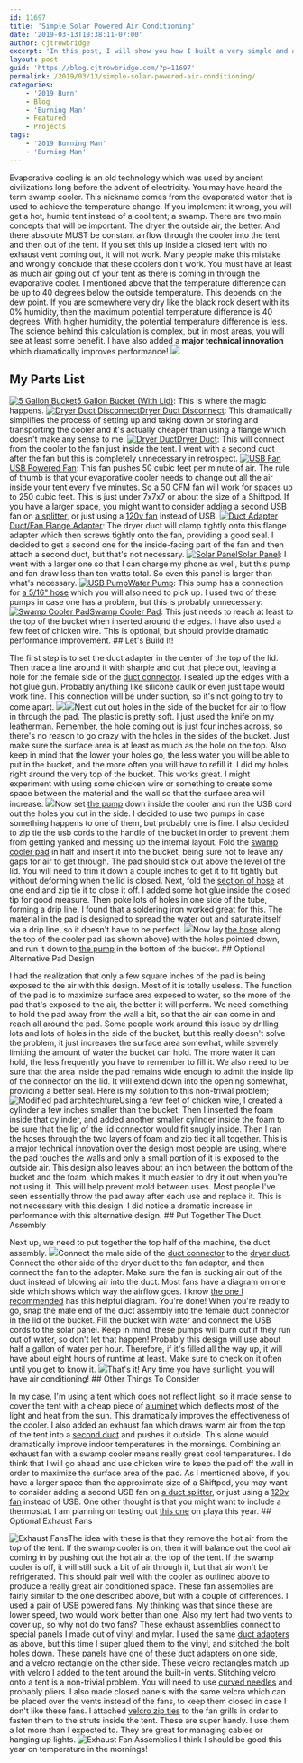 ```yaml
---
id: 11697
title: 'Simple Solar Powered Air Conditioning'
date: '2019-03-13T18:38:11-07:00'
author: cjtrowbridge
excerpt: 'In this post, I will show you how I built a very simple and affordable air conditioner from scratch. This is powered completely by solar power via USB and achieves up to a 40 degree temperature difference from the outside temperature.'
layout: post
guid: 'https://blog.cjtrowbridge.com/?p=11697'
permalink: /2019/03/13/simple-solar-powered-air-conditioning/
categories:
    - '2019 Burn'
    - Blog
    - 'Burning Man'
    - Featured
    - Projects
tags:
    - '2019 Burning Man'
    - 'Burning Man'
---
```


Evaporative cooling is an old technology which was used by ancient civilizations long before the advent of electricity. You may have heard the term swamp cooler. This nickname comes from the evaporated water that is used to achieve the temperature change. If you implement it wrong, you will get a hot, humid tent instead of a cool tent; a swamp. There are two main concepts that will be important. The dryer the outside air, the better. And there absolute MUST be constant airflow through the cooler into the tent and then out of the tent. If you set this up inside a closed tent with no exhaust vent coming out, it will not work. Many people make this mistake and wrongly conclude that these coolers don't work. You must have at least as much air going out of your tent as there is coming in through the evaporative cooler. I mentioned above that the temperature difference can be up to 40 degrees below the outside temperature. This depends on the dew point. If you are somewhere very dry like the black rock desert with its 0% humidity, then the maximum potential temperature difference is 40 degrees. With higher humidity, the potential temperature difference is less. The science behind this calculation is complex, but in most areas, you will see at least some benefit. I have also added a **major technical innovation** which dramatically improves performance! ![](https://blog.cjtrowbridge.com/wp-content/uploads/2019/03/Complete-1-with-solar-1-1.jpg)

## My Parts List

[![5 Gallon Bucket](https://blog.cjtrowbridge.com/wp-content/uploads/2019/03/5-Gallon-Bucket-1-150x150.jpg)](https://amzn.to/2O1Q7AC)[5 Gallon Bucket (With Lid)](https://amzn.to/2O1Q7AC): This is where the magic happens. [![Dryer Duct Disconnect](https://blog.cjtrowbridge.com/wp-content/uploads/2019/03/Dryer-Duct-2-Disconnect-1-150x150.jpg)](https://amzn.to/2T3Rqjl)[Dryer Duct Disconnect](https://amzn.to/2O2R1Nb): This dramatically simplifies the process of setting up and taking down or storing and transporting the cooler and it's actually cheaper than using a flange which doesn't make any sense to me. [![Dryer Duct](https://blog.cjtrowbridge.com/wp-content/uploads/2019/03/Dryer-Duct-2-1-1-150x150.jpg)](https://amzn.to/2O52TOx)[Dryer Duct](https://amzn.to/2O0UdsL): This will connect from the cooler to the fan just inside the tent. I went with a second duct after the fan but this is completely unnecessary in retrospect. [![USB Fan](https://blog.cjtrowbridge.com/wp-content/uploads/2019/03/USB-Fan-1-150x150.jpg)](https://amzn.to/2VRh4ts)[USB Powered Fan](https://amzn.to/2VRh4ts): This fan pushes 50 cubic feet per minute of air. The rule of thumb is that your evaporative cooler needs to change out all the air inside your tent every five minutes. So a 50 CFM fan will work for spaces up to 250 cubic feet. This is just under 7x7x7 or about the size of a Shiftpod. If you have a larger space, you might want to consider adding a second USB fan on [a splitter](https://amzn.to/2XV7bwM), or just using a [120v fan](https://amzn.to/2VW4Wr1) instead of USB. [![Duct Adapter](https://blog.cjtrowbridge.com/wp-content/uploads/2019/03/Duct-Adapter-1-150x150.jpg)](https://amzn.to/2TF5wg7)[Duct/Fan Flange Adapter](https://amzn.to/2TH8LUA): The dryer duct will clamp tightly onto this flange adapter which then screws tightly onto the fan, providing a good seal. I decided to get a second one for the inside-facing part of the fan and then attach a second duct, but that's not necessary. [![Solar Panel](https://blog.cjtrowbridge.com/wp-content/uploads/2019/03/Solar-Panel-1-150x150.jpg)](https://amzn.to/2ChItNS)[Solar Panel](https://amzn.to/2ChItNS): I went with a larger one so that I can charge my phone as well, but this pump and fan draw less than ten watts total. So even this panel is larger than what's necessary. [![USB Pump](https://blog.cjtrowbridge.com/wp-content/uploads/2019/03/USB-Pump-1-150x150.jpg)](https://amzn.to/2ClQKAq)[Water Pump](https://amzn.to/2ClQKAq): This pump has a connection for [a 5/16" hose](https://amzn.to/2VWp1xx) which you will also need to pick up. I used two of these pumps in case one has a problem, but this is probably unnecessary. [![Swamp Cooler Pad](https://blog.cjtrowbridge.com/wp-content/uploads/2019/03/Swamp-Cooler-Pad-1-150x150.jpg)Swamp Cooler Pad](https://amzn.to/2TBPaVL): This just needs to reach at least to the top of the bucket when inserted around the edges. I have also used a few feet of chicken wire. This is optional, but should provide dramatic performance improvement. ## Let's Build It!

The first step is to set the duct adapter in the center of the top of the lid. Then trace a line around it with sharpie and cut that piece out, leaving a hole for the female side of the [duct connector](https://amzn.to/2O2R1Nb). I sealed up the edges with a hot glue gun. Probably anything like silicone caulk or even just tape would work fine. This connection will be under suction, so it's not going to try to come apart. ![](https://blog.cjtrowbridge.com/wp-content/uploads/2019/03/Lid-Assembled-1-1.jpg)![](https://blog.cjtrowbridge.com/wp-content/uploads/2019/03/Lid-Inside-1-1.jpg)Next cut out holes in the side of the bucket for air to flow in through the pad. The plastic is pretty soft. I just used the knife on my leatherman. Remember, the hole coming out is just four inches across, so there's no reason to go crazy with the holes in the sides of the bucket. Just make sure the surface area is at least as much as the hole on the top. Also keep in mind that the lower your holes go, the less water you will be able to put in the bucket, and the more often you will have to refill it. I did my holes right around the very top of the bucket. This works great. I might experiment with using some chicken wire or something to create some space between the material and the wall so that the surface area will increase. ![](https://blog.cjtrowbridge.com/wp-content/uploads/2019/03/Holes-1-1.jpg)Now set [the pump](https://amzn.to/2O2R1Nb) down inside the cooler and run the USB cord out the holes you cut in the side. I decided to use two pumps in case something happens to one of them, but probably one is fine. I also decided to zip tie the usb cords to the handle of the bucket in order to prevent them from getting yanked and messing up the internal layout. Fold the [swamp cooler pad](https://amzn.to/2TBPaVL) in half and insert it into the bucket, being sure not to leave any gaps for air to get through. The pad should stick out above the level of the lid. You will need to trim it down a couple inches to get it to fit tightly but without deforming when the lid is closed. Next, fold the [section of hose](https://amzn.to/2O2R1Nb) at one end and zip tie it to close it off. I added some hot glue inside the closed tip for good measure. Then poke lots of holes in one side of the tube, forming a drip line. I found that a soldering iron worked great for this. The material in the pad is designed to spread the water out and saturate itself via a drip line, so it doesn't have to be perfect. ![](https://blog.cjtrowbridge.com/wp-content/uploads/2019/03/Assembled-Bucket-1-1.jpg)Now lay [the hose](https://amzn.to/2O2R1Nb) along the top of the cooler pad (as shown above) with the holes pointed down, and run it down to [the pump](https://amzn.to/2O2R1Nb) in the bottom of the bucket. ## Optional Alternative Pad Design

I had the realization that only a few square inches of the pad is being exposed to the air with this design. Most of it is totally useless. The function of the pad is to maximize surface area exposed to water, so the more of the pad that's exposed to the air, the better it will perform. We need something to hold the pad away from the wall a bit, so that the air can come in and reach all around the pad. Some people work around this issue by drilling lots and lots of holes in the side of the bucket, but this really doesn't solve the problem, it just increases the surface area somewhat, while severely limiting the amount of water the bucket can hold. The more water it can hold, the less frequently you have to remember to fill it. We also need to be sure that the area inside the pad remains wide enough to admit the inside lip of the connector on the lid. It will extend down into the opening somewhat, providing a better seal. Here is my solution to this non-trivial problem; ![Modified pad architechture](https://blog.cjtrowbridge.com/wp-content/uploads/2019/03/Modified-pad-architechture-1-1.jpg)Using a few feet of chicken wire, I created a cylinder a few inches smaller than the bucket. Then I inserted the foam inside that cylinder, and added another smaller cylinder inside the foam to be sure that the lip of the lid connector would fit snugly inside. Then I ran the hoses through the two layers of foam and zip tied it all together. This is a major technical innovation over the design most people are using, where the pad touches the walls and only a small portion of it is exposed to the outside air. This design also leaves about an inch between the bottom of the bucket and the foam, which makes it much easier to dry it out when you're not using it. This will help prevent mold between uses. Most people I've seen essentially throw the pad away after each use and replace it. This is not necessary with this design. I did notice a dramatic increase in performance with this alternative design. ## Put Together The Duct Assembly

Next up, we need to put together the top half of the machine, the duct assembly. ![](https://blog.cjtrowbridge.com/wp-content/uploads/2019/03/Exhaust-Assmebly-1-1.jpg)Connect the male side of the [duct connector](https://amzn.to/2O2R1Nb) to the [dryer duct](https://amzn.to/2O0UdsL). Connect the other side of the dryer duct to the fan adapter, and then connect the fan to the adapter. Make sure the fan is sucking air out of the duct instead of blowing air into the duct. Most fans have a diagram on one side which shows which way the airflow goes. I know [the one I recommended](https://amzn.to/2O2R1Nb) has this helpful diagram. You're done! When you're ready to go, snap the male end of the duct assembly into the female duct connector in the lid of the bucket. Fill the bucket with water and connect the USB cords to the solar panel. Keep in mind, these pumps will burn out if they run out of water, so don't let that happen! Probably this design will use about half a gallon of water per hour. Therefore, if it's filled all the way up, it will have about eight hours of runtime at least. Make sure to check on it often until you get to know it. ![](https://blog.cjtrowbridge.com/wp-content/uploads/2019/03/Complete-1-with-solar-1-1.jpg)That's it! Any time you have sunlight, you will have air conditioning! ## Other Things To Consider

In my case, I'm using [a tent](https://blog.cjtrowbridge.com/2019/01/15/2019-burn-gear-list/) which does not reflect light, so it made sense to cover the tent with a cheap piece of [aluminet](https://amzn.to/2Tyl5X3) which deflects most of the light and heat from the sun. This dramatically improves the effectiveness of the cooler. I also added an exhaust fan which draws warm air from the top of the tent into a [second duct](https://amzn.to/2O0UdsL) and pushes it outside. This alone would dramatically improve indoor temperatures in the mornings. Combining an exhaust fan with a swamp cooler means really great cool temperatures. I do think that I will go ahead and use chicken wire to keep the pad off the wall in order to maximize the surface area of the pad. As I mentioned above, if you have a larger space than the approximate size of a Shiftpod, you may want to consider adding a second USB fan on [a duct splitter](https://amzn.to/2XV7bwM), or just using a [120v fan](https://amzn.to/2VW4Wr1) instead of USB. One other thought is that you might want to include a thermostat. I am planning on testing out [this one](https://amzn.to/2ChLkGA) on playa this year. ## Optional Exhaust Fans

![Exhaust Fans](https://blog.cjtrowbridge.com/wp-content/uploads/2019/03/Exhaust-Fans-1-1.jpg)The idea with these is that they remove the hot air from the top of the tent. If the swamp cooler is on, then it will balance out the cool air coming in by pushing out the hot air at the top of the tent. If the swamp cooler is off, it will still suck a bit of air through it, but that air won't be refrigerated. This should pair well with the cooler as outlined above to produce a really great air conditioned space. These fan assemblies are fairly similar to the one described above, but with a couple of differences. I used a pair of USB powered fans. My thinking was that since these are lower speed, two would work better than one. Also my tent had two vents to cover up, so why not do two fans? These exhaust assemblies connect to special panels I made out of vinyl and mylar. I used the same [duct adapters](https://amzn.to/2CA2Oyb) as above, but this time I super glued them to the vinyl, and stitched the bolt holes down. These panels have one of these [duct adapters](https://amzn.to/2CA2Oyb) on one side, and a velcro rectangle on the other side. These velcro rectangles match up with velcro I added to the tent around the built-in vents. Stitching velcro onto a tent is a non-trivial problem. You will need to use [curved needles](https://amzn.to/2FjNbMQ) and probably pliers. I also made closed panels with the same velcro which can be placed over the vents instead of the fans, to keep them closed in case I don't like these fans. I attached [velcro zip ties](https://amzn.to/2OcfsYD) to the fan grills in order to fasten them to the struts inside the tent. These are super handy. I use them a lot more than I expected to. They are great for managing cables or hanging up lights. ![Exhaust Fan Assemblies](https://blog.cjtrowbridge.com/wp-content/uploads/2019/03/Exhaust-Fan-Assemblies-1-1.jpg) I think I should be good this year on temperature in the mornings!